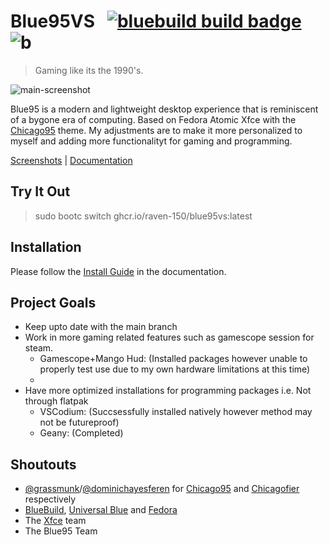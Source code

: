 # Blue95VS &nbsp; [![bluebuild build badge](https://github.com/ledif/blue95/actions/workflows/build.yml/badge.svg)](https://github.com/ledif/blue95/actions/workflows/build.yml) ![b](https://img.shields.io/badge/dynamic/json?url=https%3A%2F%2Fgithub.com%2Fipitio%2Fbackage%2Fraw%2Findex%2Fwinblues%2Fblue95%2Fblue95.json&query=%24.downloads&label=total%20pulls)


> Gaming like its the 1990's.

![main-screenshot](https://blue95.neocities.org/screenshot-winamp.png)

Blue95 is a modern and lightweight desktop experience that is reminiscent of a bygone era of computing.
Based on Fedora Atomic Xfce with the [Chicago95](https://github.com/grassmunk/Chicago95) theme. My adjustments are to make it more personalized to myself and adding more functionalityt for gaming and programming.

[Screenshots](./SCREENSHOTS.md) | [Documentation](https://blues.win/95/docs)


## Try It Out
> sudo bootc switch ghcr.io/raven-150/blue95vs:latest

## Installation

Please follow the [Install Guide](https://blues.win/95/docs/install) in the documentation.

## Project Goals

- Keep upto date with the main branch
- Work in more gaming related features such as gamescope session for steam.
    - Gamescope+Mango Hud: (Installed packages however unable to properly test use due to my own hardware limitations at this time)
    -  
- Have more optimized installations for programming packages i.e. Not through flatpak
    - VSCodium: (Succsessfully installed natively however method may not be futureproof)
    - Geany: (Completed)

## Shoutouts
- [@grassmunk](https://github.com/grassmunk)/[@dominichayesferen](https://github.com/dominichayesferen) for [Chicago95](https://github.com/grassmunk/Chicago95) and [Chicagofier](https://github.com/dominichayesferen/Chicagofier) respectively
- [BlueBuild](https://github.com/blue-build), [Universal Blue](https://github.com/ublue-os) and [Fedora](https://fedoraproject.org)
- The [Xfce](https://www.xfce.org/) team
- The Blue95 Team
 
